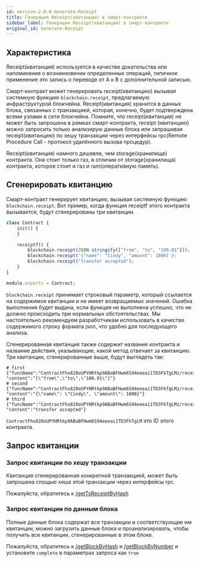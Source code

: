 ```yaml
---
id: version-2.0.0-Generate-Receipt
title: Генерация Receipt(квитанции) в смарт-контракте
sidebar_label: Генерация Receipt(квитанции) в смарт-контракте
original_id: Generate-Receipt
---
```

## Характеристика
Receipt(квитанция) используется в качестве докательства или напоминания о возникновении определенных операций, типичное применение это запись о переводе от A к B с дополнительной записью.

Смарт-контракт может генерировать receipt(квитанцию) вызывая системную функцию `blockchain.receipt`, предлагаемую инфраструктурой блокчейна.
Receipt(квитанция) хранится в данных блока, связанных с транзакцией, которая, конечно, будет подтверждена всеми узлами в сети блокчейна.
Помните, что receipt(квитанция) не может быть запрошена в рамках смарт-контракта, receipt (квитанцию) можно запросить только анализирую данные блока или
запрашивая receipt(квитанцию) по хешу транзакции через интерфейсы rpc(Remote Procedure Call - протокол удалённого вызова процедур).

Receipt(квитанция) намного дешевле, чем storage(хранилище) контракта. Она стоит только газ, в отличии от storage(хранилища) контракта, которое стоит и газ и ram(оперативную память).

## Сгенерировать квитанцию
Смарт-контракт генерирует квитанцию, вызывая системную функцию `blockchain.receipt`.
Вот пример, когда функция receiptf этого контракта вызывается, будут сгенерированы три квитанции.

```js
class Contract {
    init() {
    }

    receiptf() {
        blockchain.receipt(JSON.stringify(["from", "to", "100.01"]));
        blockchain.receipt('{"name": "Cindy", "amount": 1000}');
        blockchain.receipt("transfer accepted");
    }
}

module.exports = Contract;
```

`blockchain.receipt` принимает строковый параметр, который ссылается на содержимое квитанции и не имеет возвращаемых значений.
Ошибка выполнения будет выдана, если функция не выполнена успешно, что не должно происходить при нормальных обстоятельствах.
Мы настоятельно рекомендуем разработчикам использовать в качестве содержимого строку формата json, что удобно для последующего анализа.

Сгенерированная квитанция также содержит название контракта и название действия, указывающие, какой метод отвечает за квитанцию.
Три квитанции, сгенерированные выше, будут выглядеть так:

```console
# first
{"funcName":"ContractFhx828oUPYHRtkp9ABaBFHwm6S94eeeai1TD3FkTgLMz/receiptf", "content":"[\"from\",\"to\",\"100.01\"]"}
# second
{"funcName":"ContractFhx828oUPYHRtkp9ABaBFHwm6S94eeeai1TD3FkTgLMz/receiptf", "content":"{\"name\": \"Cindy\", \"amount\": 1000}"}
# third
{"funcName":"ContractFhx828oUPYHRtkp9ABaBFHwm6S94eeeai1TD3FkTgLMz/receiptf", "content":"transfer accepted"}
```
`ContractFhx828oUPYHRtkp9ABaBFHwm6S94eeeai1TD3FkTgLM` это ID этого контракта.


## Запрос квитанции
### Запрос квитанции по хешу транзакции
Квитанция сгенерированная конкретной транзакцией, может быть запрошена спощью хеша этой транзакции через интерфейсы rpc.

Пожалуйста, обратитесь к [/getTxReceiptByHash](../6-reference/API#gettxreceiptbyhash-hash)


### Запрос квитанции по данным блока
Полные данные блока содержат все транзакции и соответствующие им квитанции, можно загрузить данные блока и проанализировать, чтобы получить все квитанции, сгенерированные в этом блоке.

Пожалуйста, обратитесь к [ /getBlockByHash](../6-reference/API#getblockbyhash-hash-complete) и [/getBlockByNumber](../6-reference/API#getblockbynumber-number-complete)
и установите `complete` в параметрах запроса как `true`

